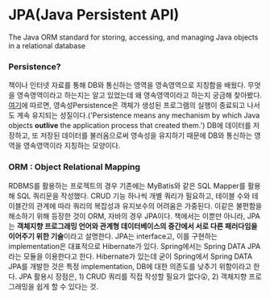 # JPA(Java Persistent API)
The Java ORM standard for storing, accessing, and managing Java objects in a relational database

### Persistence?
책이나 인터넷 자료를 통해 DB와 통신하는 영역을 영속영역으로 지칭함을 배웠다. 무엇을 영속영역이라고 하는지는 알고 있었는데 왜 영속영역이라고 하는지 궁금해 찾아봤다. [여기](https://www.infoworld.com/article/3379043/what-is-jpa-introduction-to-the-java-persistence-api.html)에 따르면, 영속성Persistence은 객체가 생성된 프로그램의 실행이 종료되고 나서도 계속 유지되는 성질이다.('Persistence means any mechanism by which Java objects **outlive** the application process that created them.') DB에 데이터를 저장하고, 또 저장된 데이터를 불러옴으로써 영속성을 유지하기 때문에 DB와 통신하는 영역을 영속영역이라 지칭하는 모양이다. 

### ORM : Object Relational Mapping
RDBMS를 활용하는 프로젝트의 경우 기존에는 MyBatis와 같은 SQL Mapper를 활용해 SQL 쿼리문을 작성했다. CRUD 기능 하나씩 개별 쿼리가 필요하고, 테이블 수와 테이블간의 관계에 따라 쿼리의 복잡성과 유지보수의 어려움은 가중된다. 이같은 불편함을 해소하기 위해 등장한 것이 ORM, 자바의 경우 JPA이다. 책에서는 이뿐만 아니라, JPA는 **객체지향 프로그래밍 언어와 관계형 데이터베이스의 중간에서 서로 다른 패러다임을 이어주기 위한 기술**이라고 설명한다. JPA는 interface고, 이를 구현하는 implementation은 대표적으로 Hibernate가 있다. Spring에서는 Spring DATA JPA라는 모듈을 이용한다고 한다. Hibernate가 있는데 굳이 Spring에서 Spring DATA JPA를 개발한 것은 특정 implementation, DB에 대한 의존도를 낮추기 위함이라고 한다. JPA 활용시 장점은, 1) CRUD 쿼리를 직접 작성할 필요가 없다😲, 2) 객체지향 프로그래밍을 쉽게 할 수 있다는 것.



